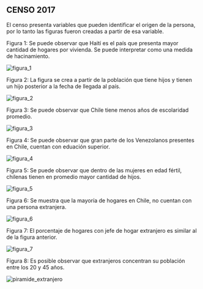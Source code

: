 ## CENSO 2017
El censo presenta variables que pueden identificar el origen de la persona, por lo tanto las figuras fueron creadas a partir de esa variable.

Figura 1: Se puede observar que Haití es el país que presenta mayor cantidad de hogares por vivienda. Se puede interpretar como una medida de hacinamiento.

![figura_1](https://github.com/NucleoMIGRA/Plataforma_privado/assets/154906172/f51fdcb7-50b3-432d-8b7f-bf03083905fa)

Figura 2: La figura se crea a partir de la población que tiene hijos y tienen un hijo posterior a la fecha de llegada al país.

![figura_2](https://github.com/NucleoMIGRA/Plataforma_privado/assets/154906172/49b7c763-f9fd-4e8e-84eb-17ad995cbecf)

Figura 3: Se puede observar que Chile tiene menos años de escolaridad promedio.

![figura_3](https://github.com/NucleoMIGRA/Plataforma_privado/assets/154906172/4cf23ede-6189-4f2f-b073-6e352c113643)

Figura 4: Se puede observar que gran parte de los Venezolanos presentes en Chile, cuentan con eduación superior.

![figura_4](https://github.com/NucleoMIGRA/Plataforma_privado/assets/154906172/592efe8b-7b20-4292-b4fc-35e538482e77)

Figura 5: Se puede observar que dentro de las mujeres en edad fértil, chilenas tienen en promedio mayor cantidad de hijos.

![figura_5](https://github.com/NucleoMIGRA/Plataforma_privado/assets/154906172/ce5a9b77-00dd-4ab9-ba97-b15bd2f854eb)

Figura 6: Se muestra que la mayoría de hogares en Chile, no cuentan con una persona extranjera.

![figura_6](https://github.com/NucleoMIGRA/Plataforma_privado/assets/154906172/7beb605a-2b73-413d-ba42-06b324b65d5a)

Figura 7: El porcentaje de hogares con jefe de hogar extranjero es similar al de la figura anterior.

![figura_7](https://github.com/NucleoMIGRA/Plataforma_privado/assets/154906172/cec2f877-a1ac-4aa2-b66e-a7505d6e9420)

Figura 8: Es posible observar que extranjeros concentran su población entre los 20 y 45 años.

![piramide_extranjero](https://github.com/NucleoMIGRA/Plataforma_privado/assets/154906172/354b0209-66c7-450c-bba1-64082e77eb44)


